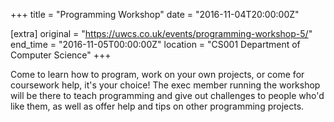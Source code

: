 +++
title = "Programming Workshop"
date = "2016-11-04T20:00:00Z"

[extra]
original = "https://uwcs.co.uk/events/programming-workshop-5/"    
end_time = "2016-11-05T00:00:00Z"
location = "CS001 Department of Computer Science"
+++

Come to learn how to program, work on your own projects, or come for coursework help, it's your choice\! The exec member running the workshop will be there to teach programming and give out challenges to people who'd like them, as well as offer help and tips on other programming projects.

